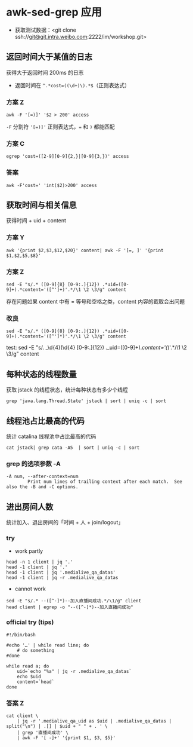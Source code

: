 # awk-sed-grep 应用

* 获取测试数据：&lt;git clone ssh://git@git.intra.weibo.com:2222/im/workshop.git&gt;

## 返回时间大于某值的日志

获得大于返回时间 200ms 的日志

* 返回时间在 `^.*cost=((\d+)\).*$`（正则表达式）

### 方案 Z

```text
awk -F '[=)]' '$2 > 200' access
```

`-F` 分割符 `'[=)]'` 正则表达式，`=` 和 `)` 都能匹配

### 方案 C

```text
egrep 'cost=([2-9][0-9]{2,}|[0-9]{3,})' access
```

### 答案

```text
awk -F'cost=' 'int($2)>200' access
```

## 获取时间与相关信息

获得时间 + uid + content

### 方案 Y

```text
awk '{print $2,$3,$12,$20}' content| awk -F '[=, ]' '{print $1,$2,$5,$8}'
```

### 方案 Z

```text
sed -E "s/.* ([0-9]{8} [0-9:.]{12}) .*uid=([0-9]+).*content='([^']+)'.*/\1 \2 \3/g" content
```

存在问题如果 content 中有 = 等号和空格之类，content 内容的截取会出问题

### 改良

```text
sed -E "s/.* ([0-9]{8} [0-9:.]{12}) .*uid=([0-9]+).*content='([^']*)'.*/\1 \2 \3/g" content
```

test: sed -E "s/. _\d{4}\(\d{4} \[0-9:.\]{12}\) ._uid=\(\[0-9\]+\)._content='\(_\)'.\*/\1 \2 \3/g" content

## 每种状态的线程数量

获取 jstack 的线程状态，统计每种状态有多少个线程

```text
grep 'java.lang.Thread.State' jstack | sort | uniq -c | sort
```

## 线程池占比最高的代码

统计 catalina 线程池中占比最高的代码

```text
cat jstack| grep cata -A5  | sort | uniq -c | sort
```

### grep 的选项参数 -A

```text
-A num, --after-context=num
        Print num lines of trailing context after each match.  See also the -B and -C options.
```

## 进出房间人数

统计加入、退出房间的「时间 + 人 + join/logout」

### try

* work partly

```text
head -n 1 client | jq '.'
head -1 client | jq '.'
head -1 client | jq '.medialive_qa_datas'
head -1 client | jq -r .medialive_qa_datas
```

* cannot work

```text
sed -E "s/.* --([^-]*)--加入直播间成功.*/\1/g" client
head client | egrep -o "--([^-]*)--加入直播间成功"
```

### official try \(tips\)

```text
#!/bin/bash

#echo '…' | while read line; do
    # do something
#done

while read a; do
    uid=`echo "%a" | jq -r .medialive_qa_datas`
    echo $uid
    content=`head`
done
```

### 答案 Z

```text
cat client \
    | jq -r '.medialive_qa_uid as $uid | .medialive_qa_datas | split("\n") | .[] | $uid + " " + . ' \
    | grep '直播间成功' \
    | awk -F '[ -]+' '{print $1, $3, $5}'
```

